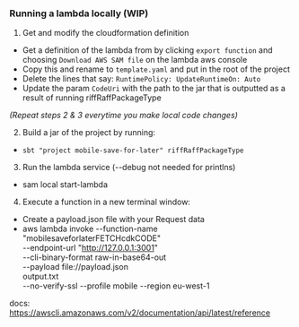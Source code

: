 ### Running a lambda locally (WIP)



1. Get and modify the cloudformation definition
- Get a definition of the lambda from by clicking `export function` and choosing `Download AWS SAM file` on the lambda aws console
- Copy this and rename to `template.yaml` and put in the root of the project
- Delete the lines that say:
  `RuntimePolicy:
      UpdateRuntimeOn: Auto`
- Update the param `CodeUri` with the path to the jar that is outputted as a result of running riffRaffPackageType

_(Repeat steps 2 & 3 everytime you make local code changes)_

2. Build a jar of the project by running:
- `sbt "project mobile-save-for-later" riffRaffPackageType`

3. Run the lambda service (--debug not needed for printlns)
- sam local start-lambda 


4. Execute a function in a new terminal window:
- Create a payload.json file with your Request data
- 
  aws lambda invoke --function-name "mobilesaveforlaterFETCHcdkCODE" \
  --endpoint-url "http://127.0.0.1:3001" \
  --cli-binary-format raw-in-base64-out \
  --payload file://payload.json \
  output.txt \
  --no-verify-ssl --profile mobile --region eu-west-1

docs: https://awscli.amazonaws.com/v2/documentation/api/latest/reference